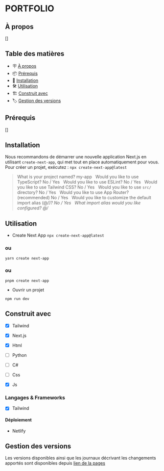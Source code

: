 # PORTFOLIO

## À propos

[]

## Table des matières

- 🪧 [À propos](#à-propos)
- 📦 [Prérequis](#prérequis)
- 🚀 [Installation](#installation)
- 🛠️ [Utilisation](#utilisation)
- 🏗️ [Construit avec](#construit-avec)
- 🏷️ [Gestion des versions](#gestion-des-versions)


## Prérequis

[]

## Installation

Nous recommandons de démarrer une nouvelle application Next.js en utilisant ```create-next-app```, qui met tout en place automatiquement pour vous. Pour créer un projet, exécutez :
```npx create-next-app@latest```

>What is your project named? my-app &nbsp;
>Would you like to use TypeScript? No / Yes &nbsp;
>Would you like to use ESLint? No / Yes &nbsp;
>Would you like to use Tailwind CSS? No / Yes &nbsp;
>Would you like to use `src/` directory? No / Yes &nbsp;
>Would you like to use App Router? (recommended) No / Yes &nbsp;
>Would you like to customize the default import alias (@/*)? No / Yes &nbsp;
>What import alias would you like configured? @/* &nbsp;

## Utilisation

- Create Next App
```npx create-next-app@latest```
### ou
```yarn create next-app```
### ou 
```pnpm create next-app```

- Ouvrir un projet

```npm run dev```

## Construit avec
- [x] Tailwind
- [x] Next.js
- [x] Html
- [ ] Python
- [ ] C#
- [ ] Css
- [x] Js




### Langages & Frameworks

- [x] Tailwind

#### Déploiement

- Netlify

## Gestion des versions

Les versions disponibles ainsi que les journaux décrivant les changements apportés sont disponibles depuis [lien de la pages](https://meek-moonbeam-d2cb3d.netlify.app/)




